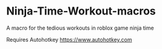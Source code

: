 # Ninja-Time-Workout-macros
A macro for the tedious workouts in roblox game ninja time

Requires Autohotkey
https://www.autohotkey.com
